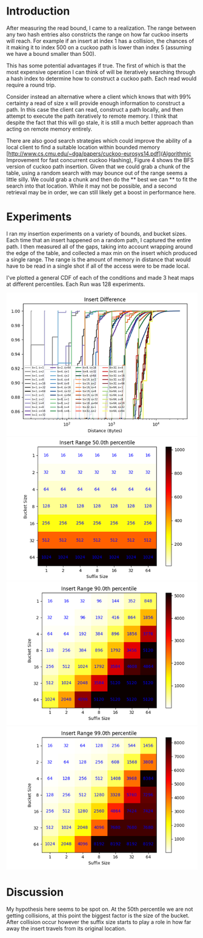 # Introduction

After measuring the read bound, I came to a realization. The range between any
two hash entries also constricts the range on how far cuckoo inserts will reach.
For example if an insert at index 1 has a collision, the chances of it making it
to index 500 on a cuckoo path is lower than index 5 (assuming we have a bound
smaller than 500). 

This has some potential advantages if true. The first of which is that the most
expensive operation I can think of will be iteratively searching through a hash
index to determine how to construct a cuckoo path. Each read would require a
round trip.

Consider instead an alternative where a client which knows that with 99%
certainty a read of size x will provide enough information to construct a path.
In this case the client can read, construct a path locally, and then attempt to
execute the path iteratively to remote memory. I think that despite the fact
that this will go stale, it is still a much better approach than acting on
remote memory entirely. 

There are also good search strategies which could improve the ability of a local
client to find a suitable location within bounded memory
[http://www.cs.cmu.edu/~dga/papers/cuckoo-eurosys14.pdf](Algorithmic Improvement
for fast concurrent cuckoo Hashing), Figure 4 shows the BFS version of cuckoo
path insertion. Given that we could grab a chunk of the table, using a random
search with may bounce out of the range seems a little silly. We could grab a
chunk and then do the ** best we can ** to fit the search into that location.
While it may not be possible, and a second retrieval may be in order, we can
still likely get a boost in performance here.

# Experiments

I ran my insertion experiments on a variety of bounds, and bucket sizes. Each
time that an insert happened on a random path, I captured the entire path. I then
measured all of the gaps, taking into account wrapping around the edge of the
table, and collected a max min on the insert which produced a single range. The
range is the amount of memory in distance that would have to be read in a single
shot if all of the access were to be made local.

I've plotted a general CDF of each of the conditions and made 3 heat maps at
different percentiles. Each Run was 128 experiments.

![insert_cdf](insert_range_cdf.png)
![insert_hm_50](insert_range_50.0.png)
![insert_hm_90](insert_range_90.0.png)
![insert_hm_99](insert_range_99.0.png)

# Discussion

My hypothesis here seems to be spot on. At the 50th percentile we are not
getting collisions, at this point the biggest factor is the size of the bucket.
After collision occur however the suffix size starts to play a role in how far
away the insert travels from its original location.


